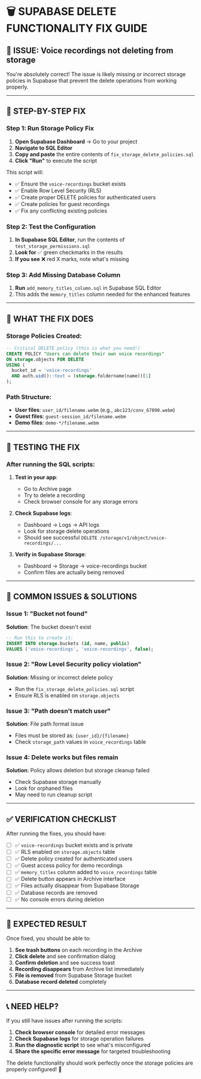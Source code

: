 # 🗑️ SUPABASE DELETE FUNCTIONALITY FIX GUIDE

## 🎯 **ISSUE**: Voice recordings not deleting from storage

You're absolutely correct! The issue is likely missing or incorrect storage policies in Supabase that prevent the delete operations from working properly.

---

## 🚀 **STEP-BY-STEP FIX**

### **Step 1: Run Storage Policy Fix** 
1. **Open Supabase Dashboard** → Go to your project
2. **Navigate to SQL Editor** 
3. **Copy and paste** the entire contents of `fix_storage_delete_policies.sql`
4. **Click "Run"** to execute the script

This script will:
- ✅ Ensure the `voice-recordings` bucket exists
- ✅ Enable Row Level Security (RLS) 
- ✅ Create proper DELETE policies for authenticated users
- ✅ Create policies for guest recordings
- ✅ Fix any conflicting existing policies

### **Step 2: Test the Configuration**
1. **In Supabase SQL Editor**, run the contents of `test_storage_permissions.sql`
2. **Look for** ✅ green checkmarks in the results
3. **If you see** ❌ red X marks, note what's missing

### **Step 3: Add Missing Database Column**
1. **Run** `add_memory_titles_column.sql` in Supabase SQL Editor
2. This adds the `memory_titles` column needed for the enhanced features

---

## 🔧 **WHAT THE FIX DOES**

### **Storage Policies Created:**
```sql
-- Critical DELETE policy (this is what you need!)
CREATE POLICY "Users can delete their own voice recordings"
ON storage.objects FOR DELETE
USING (
  bucket_id = 'voice-recordings'
  AND auth.uid()::text = (storage.foldername(name))[1]
);
```

### **Path Structure:**
- **User files**: `user_id/filename.webm` (e.g., `abc123/conv_67890.webm`)
- **Guest files**: `guest-session_id/filename.webm` 
- **Demo files**: `demo-*/filename.webm`

---

## 🧪 **TESTING THE FIX**

### **After running the SQL scripts:**

1. **Test in your app**:
   - Go to Archive page
   - Try to delete a recording
   - Check browser console for any storage errors

2. **Check Supabase logs**:
   - Dashboard → Logs → API logs  
   - Look for storage delete operations
   - Should see successful `DELETE /storage/v1/object/voice-recordings/...`

3. **Verify in Supabase Storage**:
   - Dashboard → Storage → voice-recordings bucket
   - Confirm files are actually being removed

---

## 🚨 **COMMON ISSUES & SOLUTIONS**

### **Issue 1: "Bucket not found"**
**Solution**: The bucket doesn't exist
```sql
-- Run this to create it:
INSERT INTO storage.buckets (id, name, public) 
VALUES ('voice-recordings', 'voice-recordings', false);
```

### **Issue 2: "Row Level Security policy violation"** 
**Solution**: Missing or incorrect delete policy
- Run the `fix_storage_delete_policies.sql` script
- Ensure RLS is enabled on `storage.objects`

### **Issue 3: "Path doesn't match user"**
**Solution**: File path format issue
- Files must be stored as: `{user_id}/{filename}`
- Check `storage_path` values in `voice_recordings` table

### **Issue 4: Delete works but files remain**
**Solution**: Policy allows deletion but storage cleanup failed
- Check Supabase storage manually
- Look for orphaned files
- May need to run cleanup script

---

## ✅ **VERIFICATION CHECKLIST**

After running the fixes, you should have:

- [ ] ✅ `voice-recordings` bucket exists and is private
- [ ] ✅ RLS enabled on `storage.objects` table  
- [ ] ✅ Delete policy created for authenticated users
- [ ] ✅ Guest access policy for demo recordings
- [ ] ✅ `memory_titles` column added to `voice_recordings` table
- [ ] ✅ Delete button appears in Archive interface
- [ ] ✅ Files actually disappear from Supabase Storage
- [ ] ✅ Database records are removed
- [ ] ✅ No console errors during deletion

---

## 🎊 **EXPECTED RESULT**

Once fixed, you should be able to:
1. **See trash buttons** on each recording in the Archive
2. **Click delete** and see confirmation dialog  
3. **Confirm deletion** and see success toast
4. **Recording disappears** from Archive list immediately
5. **File is removed** from Supabase Storage bucket
6. **Database record deleted** completely

---

## 📞 **NEED HELP?**

If you still have issues after running the scripts:
1. **Check browser console** for detailed error messages
2. **Check Supabase logs** for storage operation failures  
3. **Run the diagnostic script** to see what's misconfigured
4. **Share the specific error message** for targeted troubleshooting

The delete functionality should work perfectly once the storage policies are properly configured! 🎉